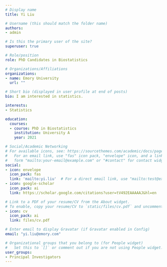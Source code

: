 ```yaml
---
# Display name
title: Yi Liu

# Username (this should match the folder name)
authors:
- admin

# Is this the primary user of the site?
superuser: true

# Role/position
role: PhD Candidates in Biostatistics

# Organizations/Affiliations
organizations:
- name: Emory University
  url: ""

# Short bio (displayed in user profile at end of posts)
bio: I am interested in statistics.

interests:
- Statistics

education:
  courses:
  - course: PhD in Biostatistics
    institution: University A
    year: 2021

# Social/Academic Networking
# For available icons, see: https://sourcethemes.com/academic/docs/page-builder/#icons
#   For an email link, use "fas" icon pack, "envelope" icon, and a link in the
#   form "mailto:your-email@example.com" or "#contact" for contact widget.
social:
- icon: envelope
  icon_pack: fas
  link: 'mailto:yi.liu'  # For a direct email link, use "mailto:test@example.org".
- icon: google-scholar
  icon_pack: ai
  link: https://scholar.google.com/citations?user=tV492EAAAAAJ&hl=en

# Link to a PDF of your resume/CV from the About widget.
# To enable, copy your resume/CV to `static/files/cv.pdf` and uncomment the lines below.
- icon: cv
  icon_pack: ai
  link: files/cv.pdf

# Enter email to display Gravatar (if Gravatar enabled in Config)
email: "yi.liu@emory.com"

# Organizational groups that you belong to (for People widget)
#   Set this to `[]` or comment out if you are not using People widget.
user_groups:
- Principal Investigators
---
```



